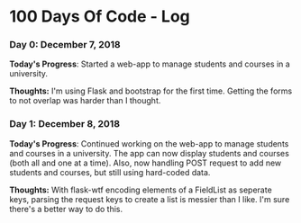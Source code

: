 <!-- # 100 Days Of Code - Log

### Day 0: February 30, 2016 (Example 1)
##### (delete me or comment me out)

**Today's Progress**: Fixed CSS, worked on canvas functionality for the app.

**Thoughts:** I really struggled with CSS, but, overall, I feel like I am slowly getting better at it. Canvas is still new for me, but I managed to figure out some basic functionality.

**Link to work:** [Calculator App](http://www.example.com)

### Day 0: February 30, 2016 (Example 2)
##### (delete me or comment me out)

**Today's Progress**: Fixed CSS, worked on canvas functionality for the app.

**Thoughts**: I really struggled with CSS, but, overall, I feel like I am slowly getting better at it. Canvas is still new for me, but I managed to figure out some basic functionality.

**Link(s) to work**: [Calculator App](http://www.example.com)


### Day 1: June 27, Monday

**Today's Progress**: I've gone through many exercises on FreeCodeCamp.

**Thoughts** I've recently started coding, and it's a great feeling when I finally solve an algorithm challenge after a lot of attempts and hours spent.

**Link(s) to work**
1. [Find the Longest Word in a String](https://www.freecodecamp.com/challenges/find-the-longest-word-in-a-string)
2. [Title Case a Sentence](https://www.freecodecamp.com/challenges/title-case-a-sentence) -->

# 100 Days Of Code - Log

### Day 0: December 7, 2018

**Today's Progress**: Started a web-app to manage students and courses in a university.

**Thoughts:** I'm using Flask and bootstrap for the first time. Getting the forms to not overlap was harder than I thought.

### Day 1: December 8, 2018

**Today's Progress**: Continued working on the web-app to manage students and courses in a university. The app can now display students and courses (both all and one at a time). Also, now handling POST request to add new students and courses, but still using hard-coded data.

**Thoughts:** With flask-wtf encoding elements of a FieldList as seperate keys, parsing the request keys to create a list is messier than I like. I'm sure there's a better way to do this.

